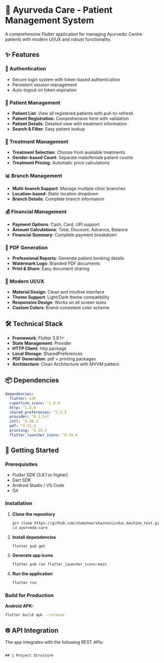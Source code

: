 # 🏥 Ayurveda Care - Patient Management System

A comprehensive Flutter application for managing Ayurvedic Centre patients with modern UI/UX and robust functionality.




## ✨ Features

### 🔐 Authentication
- Secure login system with token-based authentication
- Persistent session management
- Auto-logout on token expiration

### 👥 Patient Management
- **Patient List**: View all registered patients with pull-to-refresh
- **Patient Registration**: Comprehensive form with validation
- **Patient Details**: Detailed view with treatment information
- **Search & Filter**: Easy patient lookup

### 🏥 Treatment Management
- **Treatment Selection**: Choose from available treatments
- **Gender-based Count**: Separate male/female patient counts
- **Treatment Pricing**: Automatic price calculations

### 📊 Branch Management
- **Multi-branch Support**: Manage multiple clinic branches
- **Location-based**: Static location dropdown
- **Branch Details**: Complete branch information

### 💰 Financial Management
- **Payment Options**: Cash, Card, UPI support
- **Amount Calculations**: Total, Discount, Advance, Balance
- **Financial Summary**: Complete payment breakdown

### 📄 PDF Generation
- **Professional Reports**: Generate patient booking details
- **Watermark Logo**: Branded PDF documents
- **Print & Share**: Easy document sharing

### 🎨 Modern UI/UX
- **Material Design**: Clean and intuitive interface
- **Theme Support**: Light/Dark theme compatibility
- **Responsive Design**: Works on all screen sizes
- **Custom Colors**: Brand-consistent color scheme

## 🛠️ Technical Stack

- **Framework**: Flutter 3.8.1+
- **State Management**: Provider
- **HTTP Client**: http package
- **Local Storage**: SharedPreferences
- **PDF Generation**: pdf + printing packages
- **Architecture**: Clean Architecture with MVVM pattern

## 📦 Dependencies

```yaml
dependencies:
  flutter: sdk
  cupertino_icons: ^1.0.8
  http: ^1.5.0
  shared_preferences: ^2.5.3
  provider: ^6.1.5+1
  intl: ^0.20.2
  pdf: ^3.11.3
  printing: ^5.14.2
  flutter_launcher_icons: ^0.14.4
```

## 🚀 Getting Started

### Prerequisites
- Flutter SDK (3.8.1 or higher)
- Dart SDK
- Android Studio / VS Code
- Git

### Installation

1. **Clone the repository**
   ```bash
   git clone https://github.com/shamsheersha/noviindus_machine_test.git
   cd ayurveda-care
   ```

2. **Install dependencies**
   ```bash
   flutter pub get
   ```

3. **Generate app icons**
   ```bash
   flutter pub run flutter_launcher_icons:main
   ```

4. **Run the application**
   ```bash
   flutter run
   ```

### Build for Production

**Android APK:**
```bash
flutter build apk --release
```



## 🌐 API Integration

The app integrates with the following REST APIs:




```

## 📁 Project Structure
